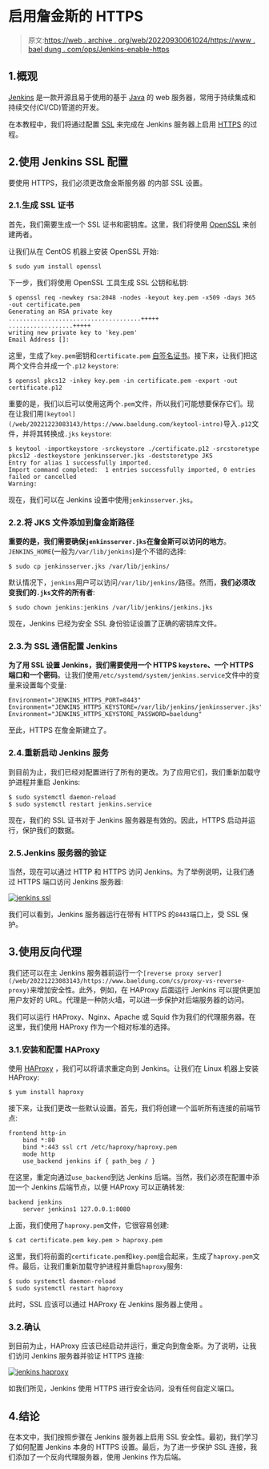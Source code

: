 # 启用詹金斯的 HTTPS

> 原文:[https://web . archive . org/web/20220930061024/https://www . bael dung . com/ops/Jenkins-enable-https](https://web.archive.org/web/20220930061024/https://www.baeldung.com/ops/jenkins-enable-https)

## 1.概观

[Jenkins](/web/20221223083143/https://www.baeldung.com/linux/jenkins-install-run) 是一款开源且易于使用的基于 [Java](/web/20221223083143/https://www.baeldung.com/java-tutorial) 的 web 服务器，常用于持续集成和持续交付(CI/CD)管道的开发。

在本教程中，我们将通过配置 [SSL](/web/20221223083143/https://www.baeldung.com/cs/ssl-vs-tls) 来完成在 Jenkins 服务器上启用 [HTTPS](/web/20221223083143/https://www.baeldung.com/cs/https-urls-encrypted) 的过程。

## 2.使用 Jenkins SSL 配置

要使用 HTTPS，我们必须更改詹金斯服务器 的内部 SSL 设置。

### 2.1.生成 SSL 证书

首先，我们需要生成一个 SSL 证书和密钥库。这里，我们将使用 [OpenSSL](/web/20221223083143/https://www.baeldung.com/linux/openssl-extract-certificate-info#the-openssl-tool) 来创建两者。

让我们从在 CentOS 机器上安装 OpenSSL 开始:

```
$ sudo yum install openssl
```

下一步，我们将使用 OpenSSL 工具生成 SSL 公钥和私钥:

```
$ openssl req -newkey rsa:2048 -nodes -keyout key.pem -x509 -days 365 -out certificate.pem
Generating an RSA private key
.....................................+++++
..................+++++
writing new private key to 'key.pem'
Email Address []:
```

这里，生成了`key.pem`密钥和`certificate.pem` [自签名证书](/web/20221223083143/https://www.baeldung.com/openssl-self-signed-cert)。接下来，让我们把这两个文件合并成一个`.p12` `keystore`:

```
$ openssl pkcs12 -inkey key.pem -in certificate.pem -export -out certificate.p12
```

重要的是，我们以后可以使用这两个`.pem`文件，所以我们可能想要保存它们。现在让我们用`[keytool](/web/20221223083143/https://www.baeldung.com/keytool-intro)`导入`.p12`文件，并将其转换成`.jks` `keystore`:

```
$ keytool -importkeystore -srckeystore ./certificate.p12 -srcstoretype pkcs12 -destkeystore jenkinsserver.jks -deststoretype JKS
Entry for alias 1 successfully imported.
Import command completed:  1 entries successfully imported, 0 entries failed or cancelled
Warning:
```

现在，我们可以在 Jenkins 设置中使用`jenkinsserver.jks`。

### 2.2.将 JKS 文件添加到詹金斯路径

**重要的是，我们需要确保`jenkinsserver.jks`在詹金斯可以访问的地方**。`JENKINS_HOME`(一般为`/var/lib/jenkins`)是个不错的选择:

```
$ sudo cp jenkinsserver.jks /var/lib/jenkins/
```

默认情况下，`jenkins`用户可以访问`/var/lib/jenkins/`路径。然而，**我们必须改变我们的`.jks`文件的所有者**:

```
$ sudo chown jenkins:jenkins /var/lib/jenkins/jenkins.jks
```

现在，Jenkins 已经为安全 SSL 身份验证设置了正确的密钥库文件。

### 2.3.为 SSL 通信配置 Jenkins

**为了用 SSL 设置 Jenkins，我们需要使用一个 HTTPS `keystore`、一个 HTTPS 端口和一个密码**。让我们使用`/etc/systemd/system/jenkins.service`文件中的变量来设置每个变量:

```
Environment="JENKINS_HTTPS_PORT=8443"
Environment="JENKINS_HTTPS_KEYSTORE=/var/lib/jenkins/jenkinsserver.jks"
Environment="JENKINS_HTTPS_KEYSTORE_PASSWORD=baeldung"
```

至此，HTTPS 在詹金斯建立了。

### 2.4.重新启动 Jenkins 服务

到目前为止，我们已经对配置进行了所有的更改。为了应用它们，我们重新加载守护进程并重启 Jenkins:

```
$ sudo systemctl daemon-reload
$ sudo systemctl restart jenkins.service 
```

现在，我们的 SSL 证书对于 Jenkins 服务器是有效的。因此，HTTPS 启动并运行，保护我们的数据。

### 2.5.Jenkins 服务器的验证

当然，现在可以通过 HTTP 和 HTTPS 访问 Jenkins。为了举例说明，让我们通过 HTTPS 端口访问 Jenkins 服务器:

[![jenkins ssl](../Images/7d0bbc52d215839addeffcf8891b6d83.png)](/web/20221223083143/https://www.baeldung.com/wp-content/uploads/2022/10/jenkins_ssl.png)

我们可以看到，Jenkins 服务器运行在带有 HTTPS 的`8443`端口上，受 SSL 保护。

## 3.使用反向代理

我们还可以在主 Jenkins 服务器前运行一个`[reverse proxy server](/web/20221223083143/https://www.baeldung.com/cs/proxy-vs-reverse-proxy)`来增加安全性。此外，例如，在 HAProxy 后面运行 Jenkins 可以提供更加用户友好的 URL。代理是一种防火墙，可以进一步保护对后端服务器的访问。

我们可以运行 HAProxy、Nginx、Apache 或 Squid 作为我们的代理服务器。在这里，我们使用 HAProxy 作为一个相对标准的选择。

### 3.1.安装和配置 HAProxy

使用 [HAProxy](https://web.archive.org/web/20221223083143/https://www.haproxy.com/blog/using-haproxy-as-an-api-gateway-part-1/) ，我们可以将请求重定向到 Jenkins。让我们在 Linux 机器上安装 HAProxy:

```
$ yum install haproxy
```

接下来，让我们更改一些默认设置。首先，我们将创建一个监听所有连接的前端节点:

```
frontend http-in
    bind *:80
    bind *:443 ssl crt /etc/haproxy/haproxy.pem
    mode http
    use_backend jenkins if { path_beg / }
```

在这里，重定向通过`use_backend`到达 Jenkins 后端。当然，我们必须在配置中添加一个 Jenkins 后端节点，以便 HAProxy 可以正确转发:

```
backend jenkins
    server jenkins1 127.0.0.1:8080
```

上面，我们使用了`haproxy.pem`文件，它很容易创建:

```
$ cat certificate.pem key.pem > haproxy.pem
```

这里，我们将前面的`certificate.pem`和`key.pem`组合起来，生成了`haproxy.pem`文件。最后，让我们重新加载守护进程并重启`haproxy`服务:

```
$ sudo systemctl daemon-reload
$ sudo systemctl restart haproxy
```

此时，SSL 应该可以通过 HAProxy 在 Jenkins 服务器上使用 。

### 3.2.确认

到目前为止，HAProxy 应该已经启动并运行，重定向到詹金斯。为了说明，让我们访问 Jenkins 服务器并验证 HTTPS 连接:

[![jenkins haproxy](../Images/c60d329e62fe26261a33feeb368fc9e9.png)](/web/20221223083143/https://www.baeldung.com/wp-content/uploads/2022/10/jenkins_haproxy.png)

如我们所见，Jenkins 使用 HTTPS 进行安全访问，没有任何自定义端口。

## 4.结论

在本文中，我们按照步骤在 Jenkins 服务器上启用 SSL 安全性。最初，我们学习了如何配置 Jenkins 本身的 HTTPS 设置。最后，为了进一步保护 SSL 连接，我们添加了一个反向代理服务器，使用 Jenkins 作为后端。